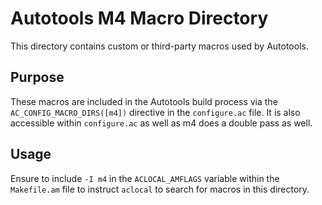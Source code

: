 # Autotools M4 Macro Directory
This directory contains custom or third-party macros used by Autotools.
## Purpose
These macros are included in the Autotools build process via the `AC_CONFIG_MACRO_DIRS([m4])` directive in the `configure.ac` file.
It is also accessible within  `configure.ac` as well as m4 does a double pass as well.
## Usage
Ensure to include `-I m4` in the `ACLOCAL_AMFLAGS` variable within the `Makefile.am` file to instruct `aclocal` to search for macros in this directory.
